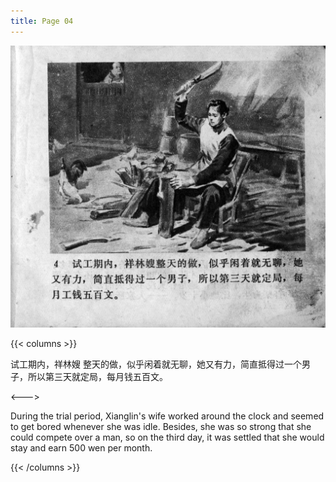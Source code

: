 ```yaml
---
title: Page 04
---
```


![zhufu panel](./../../images/zhufu/seifert0772_zf_0009_004.jpg)

{{< columns >}}

试工期内，祥林嫂 整天的做，似乎闲着就无聊，她又有力，简直抵得过一个男子，所以第三天就定局，每月钱五百文。

<--->

During the trial period, Xianglin's wife worked around the clock and seemed to get bored whenever she was idle. Besides, she was so strong that she could compete over a man, so on the third day, it was settled that she would stay and earn 500 wen per month.

{{< /columns >}}
